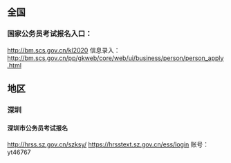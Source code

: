 ## 全国
### 国家公务员考试报名入口：
http://bm.scs.gov.cn/kl2020
信息录入：
http://bm.scs.gov.cn/pp/gkweb/core/web/ui/business/person/person_apply.html

## 地区
### 深圳
#### 深圳市公务员考试报名
http://hrss.sz.gov.cn/szksy/
https://hrsstext.sz.gov.cn/ess/login
账号：yt46767